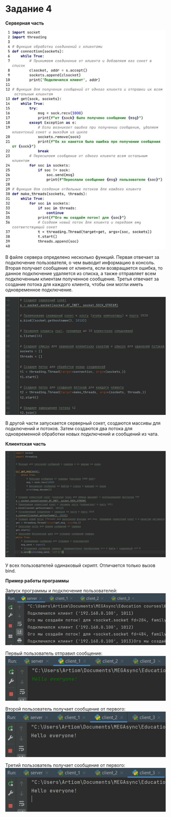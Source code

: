 # Задание 4

**Серверная часть**

![server часть первая задание №4](images/task_4_server_1.jpg)

В файле сервера определено несколько функций. Первая отвечает за подключение пользователя, о чем выводит информацию в консоль. Вторая получает сообщение от клиента, если возвращается ошибка, то данное подключение удаляется из списка, а также отправляет всем подключенным клиентам полученное сообщение. Третья отвечает за создание потока для каждого клиента, чтобы они могли иметь одновременное подключение.

![server часть два задание №4](images/task_4_server_2.jpg)

В другой части запускается серверный сокет, создаются массивы для подключений и потоков. Затем создаются два потока для одновременной обработки новых подключений и сообщений из чата.

**Клиентская часть**

![client задание №4](images/task_4_client.jpg)

У всех пользователей одинаковый скрипт. Отличается только вызов bind.

**Пример работы программы**

Запуск программы и подключение пользователей:
![Запуск программы и подключение пользователей задание №4](images/task_4_test_1.jpg)

Первый пользователь отправил сообщение:
![Первый пользователь отправил сообщение задание №4](images/task_4_test_2.jpg)

Второй пользователь получает сообщение от первого:
![Второй пользователь получает сообщение от первого задание №4](images/task_4_test_3.jpg)

Третий пользователь получает сообщение от первого:
![Третий пользователь получает сообщение от первого задание №4](images/task_4_test_4.jpg)
